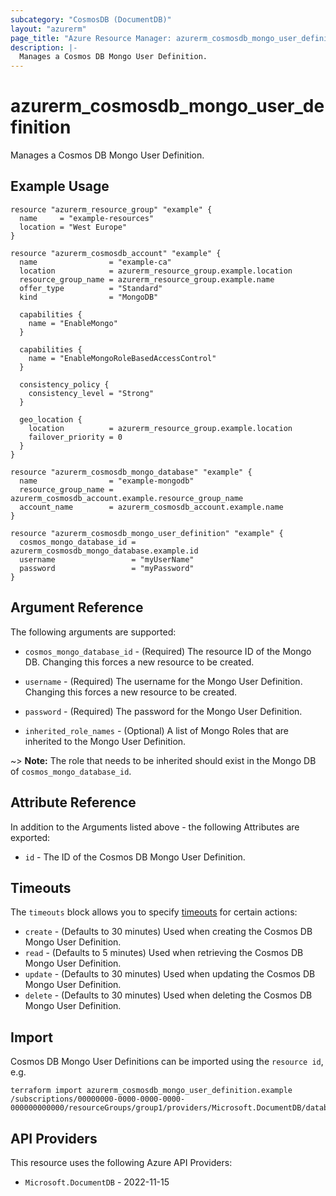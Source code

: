 ```yaml
---
subcategory: "CosmosDB (DocumentDB)"
layout: "azurerm"
page_title: "Azure Resource Manager: azurerm_cosmosdb_mongo_user_definition"
description: |-
  Manages a Cosmos DB Mongo User Definition.
---
```


# azurerm_cosmosdb_mongo_user_definition

Manages a Cosmos DB Mongo User Definition.

## Example Usage

```hcl
resource "azurerm_resource_group" "example" {
  name     = "example-resources"
  location = "West Europe"
}

resource "azurerm_cosmosdb_account" "example" {
  name                = "example-ca"
  location            = azurerm_resource_group.example.location
  resource_group_name = azurerm_resource_group.example.name
  offer_type          = "Standard"
  kind                = "MongoDB"

  capabilities {
    name = "EnableMongo"
  }

  capabilities {
    name = "EnableMongoRoleBasedAccessControl"
  }

  consistency_policy {
    consistency_level = "Strong"
  }

  geo_location {
    location          = azurerm_resource_group.example.location
    failover_priority = 0
  }
}

resource "azurerm_cosmosdb_mongo_database" "example" {
  name                = "example-mongodb"
  resource_group_name = azurerm_cosmosdb_account.example.resource_group_name
  account_name        = azurerm_cosmosdb_account.example.name
}

resource "azurerm_cosmosdb_mongo_user_definition" "example" {
  cosmos_mongo_database_id = azurerm_cosmosdb_mongo_database.example.id
  username                 = "myUserName"
  password                 = "myPassword"
}
```

## Argument Reference

The following arguments are supported:

* `cosmos_mongo_database_id` - (Required) The resource ID of the Mongo DB. Changing this forces a new resource to be created.

* `username` - (Required) The username for the Mongo User Definition. Changing this forces a new resource to be created.

* `password` - (Required) The password for the Mongo User Definition.

* `inherited_role_names` - (Optional) A list of Mongo Roles that are inherited to the Mongo User Definition.

~> **Note:** The role that needs to be inherited should exist in the Mongo DB of `cosmos_mongo_database_id`.

## Attribute Reference

In addition to the Arguments listed above - the following Attributes are exported:

* `id` - The ID of the Cosmos DB Mongo User Definition.

## Timeouts

The `timeouts` block allows you to specify [timeouts](https://developer.hashicorp.com/terraform/language/resources/configure#define-operation-timeouts) for certain actions:

* `create` - (Defaults to 30 minutes) Used when creating the Cosmos DB Mongo User Definition.
* `read` - (Defaults to 5 minutes) Used when retrieving the Cosmos DB Mongo User Definition.
* `update` - (Defaults to 30 minutes) Used when updating the Cosmos DB Mongo User Definition.
* `delete` - (Defaults to 30 minutes) Used when deleting the Cosmos DB Mongo User Definition.

## Import

Cosmos DB Mongo User Definitions can be imported using the `resource id`, e.g.

```shell
terraform import azurerm_cosmosdb_mongo_user_definition.example /subscriptions/00000000-0000-0000-0000-000000000000/resourceGroups/group1/providers/Microsoft.DocumentDB/databaseAccounts/account1/mongodbUserDefinitions/dbname1.username1
```

## API Providers
<!-- This section is generated, changes will be overwritten -->
This resource uses the following Azure API Providers:

* `Microsoft.DocumentDB` - 2022-11-15
